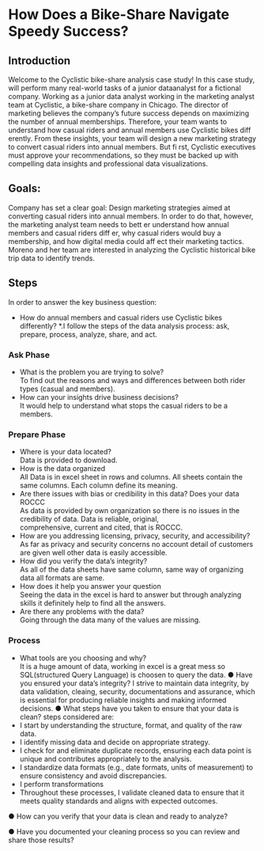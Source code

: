 # How Does a Bike-Share Navigate Speedy Success?

## Introduction

Welcome to the Cyclistic bike-share analysis case study! In this case study, will perform many real-world tasks of a junior dataanalyst for a fictional company.
Working as a junior data analyst working in the marketing analyst team at Cyclistic, a bike-share company in Chicago. The director of
marketing believes the company’s future success depends on maximizing the number of annual memberships. Therefore, your
team wants to understand how casual riders and annual members use Cyclistic bikes diff erently. From these insights, your team will
design a new marketing strategy to convert casual riders into annual members. But fi rst, Cyclistic executives must approve your
recommendations, so they must be backed up with compelling data insights and professional data visualizations.

## Goals:

Company has set a clear goal: Design marketing strategies aimed at converting casual riders into annual members. In order to do
that, however, the marketing analyst team needs to bett er understand how annual members and casual riders diff er, why casual
riders would buy a membership, and how digital media could aff ect their marketing tactics. Moreno and her team are interested in
analyzing the Cyclistic historical bike trip data to identify trends.

## Steps

 In order to answer the
key business question: 
* How do annual members and casual riders use Cyclistic bikes differently? *.I follow the steps of the data analysis process: ask, prepare, process, analyze, share, and act.

### Ask Phase

- What is the problem you are trying to solve?<br>
To find out the reasons and ways and differences between both rider types (casual and members).
- How can your insights drive business decisions?<br> 
It would help to understand what stops the casual riders to be a members.

### Prepare Phase

- Where is your data located?<br>
  Data is provided to download.
- How is the data organized<br>
  All Data is in excel sheet in rows and columns. All sheets contain the same columns. Each column define its meaning.
- Are there issues with bias or credibility in this data? Does your data ROCCC<br>
  As data is provided by own organization so there is no issues in the credibility of data. Data is reliable, original,  
  comprehensive, current and cited, that is ROCCC. 
- How are you addressing licensing, privacy, security, and accessibility?<br>
  As far as privacy and security concerns no account detail of customers are given well other data is easily accessible.
- How did you verify the data’s integrity?<br>
 As all of the data sheets have same column, same way of organizing data all formats are same.
- How does it help you answer your question<br>
  Seeing the data in the excel is hard to answer but through analyzing skills it definitely help to find all the answers.
- Are there any problems with the data?<br>
  Going through the data many of the values are missing.


###  Process

- What tools are you choosing and why?<br>
It is a huge amount of data, working in excel is a great mess so SQL(structured Query Language) is choosen to query the data.
● Have you ensured your data’s integrity?
 I strive to maintain data integrity, by data validation, cleaing, security, documentations and assurance, which is essential for producing reliable insights and making informed decisions.
● What steps have you taken to ensure that your data is clean?
steps considered are:<br>
-  I start by understanding the structure, format, and quality of the raw data.
-  I identify missing data and decide on appropriate strategy.
-   I check for and eliminate duplicate records, ensuring each data point is unique and contributes appropriately to the analysis.
-   I standardize data formats (e.g., date formats, units of measurement) to ensure consistency and avoid discrepancies.
-   I perform transformations
-   Throughout these processes, I validate cleaned data to ensure that it meets quality standards and aligns with expected outcomes.<br>
  
● How can you verify that your data is clean and ready to analyze?


● Have you documented your cleaning process so you can review and share those results?




